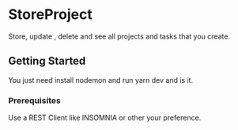 # StoreProject
Store, update , delete and see all projects and tasks that you create.

## Getting Started
You just need install nodemon and run yarn dev and is it.

### Prerequisites
Use a REST Client like INSOMNIA or other your preference.


